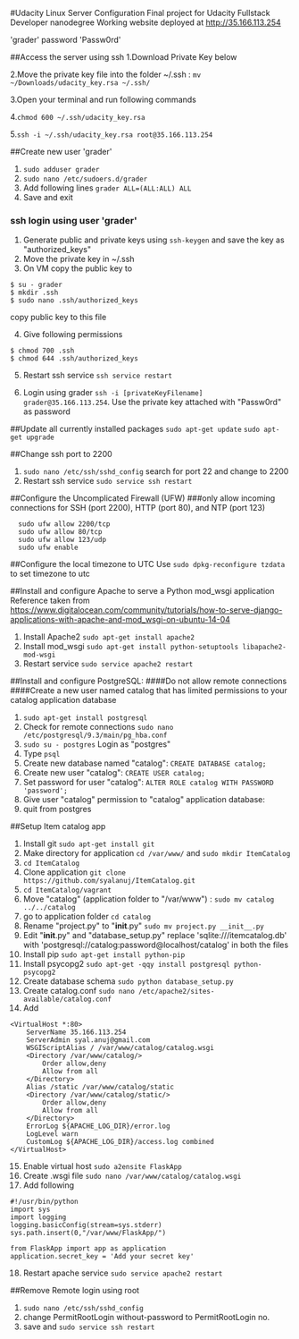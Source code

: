 #Udacity Linux Server Configuration
Final project for Udacity Fullstack Developer nanodegree
Working website deployed at http://35.166.113.254

'grader' password 'Passw0rd'

##Access the server using ssh
1.Download Private Key below

2.Move the private key file into the folder ~/.ssh : `mv ~/Downloads/udacity_key.rsa ~/.ssh/`

3.Open your terminal and run following commands

4.`chmod 600 ~/.ssh/udacity_key.rsa`

5.`ssh -i ~/.ssh/udacity_key.rsa root@35.166.113.254`

##Create  new user 'grader'
1. `sudo adduser grader`
2. `sudo nano /etc/sudoers.d/grader`
3. Add following lines `grader ALL=(ALL:ALL) ALL`
4. Save and exit

### ssh login using user 'grader'
1. Generate public and private keys using `ssh-keygen` and save the key as "authorized_keys"
2. Move the private key in ~/.ssh
3. On VM copy the public key to
```
$ su - grader
$ mkdir .ssh
$ sudo nano .ssh/authorized_keys
```
copy public key to this file

4. Give following permissions
```
$ chmod 700 .ssh
$ chmod 644 .ssh/authorized_keys
```

5. Restart ssh service `ssh service restart`

6. Login using grader `ssh -i [privateKeyFilename] grader@35.166.113.254`. Use the private key attached with "Passw0rd" as password

##Update all currently installed packages
`sudo apt-get update`
`sudo apt-get upgrade`

##Change ssh port to 2200
1. `sudo nano /etc/ssh/sshd_config` search for port 22 and change to 2200
2. Restart ssh service `sudo service ssh restart`

##Configure the Uncomplicated Firewall (UFW)
###only allow incoming connections for SSH (port 2200), HTTP (port 80), and NTP (port 123)
  ```
    sudo ufw allow 2200/tcp
    sudo ufw allow 80/tcp
    sudo ufw allow 123/udp
    sudo ufw enable 
  ```
  
##Configure the local timezone to UTC
Use `sudo dpkg-reconfigure tzdata` to set timezone to utc

##Install and configure Apache to serve a Python mod_wsgi application
Reference taken from https://www.digitalocean.com/community/tutorials/how-to-serve-django-applications-with-apache-and-mod_wsgi-on-ubuntu-14-04

1. Install Apache2 `sudo apt-get install apache2`
2. Install mod_wsgi `sudo apt-get install python-setuptools libapache2-mod-wsgi`
3. Restart service `sudo service apache2 restart`

##Install and configure PostgreSQL:
####Do not allow remote connections
####Create a new user named catalog that has limited permissions to your catalog application database

1. `sudo apt-get install postgresql`
2. Check for remote connections `sudo nano /etc/postgresql/9.3/main/pg_hba.conf`
3. `sudo su - postgres` Login as "postgres"
4. Type `psql` 
5. Create new database named "catalog": `CREATE DATABASE catalog;`
6. Create new user "catalog": `CREATE USER catalog;`
7. Set password for user "catalog": `ALTER ROLE catalog WITH PASSWORD 'password';`
8. Give user "catalog" permission to "catalog" application database: 
9. quit from postgres

##Setup Item catalog app
1. Install git `sudo apt-get install git`
2. Make directory for application `cd /var/www/` and `sudo mkdir ItemCatalog`
3. `cd ItemCatalog`
4. Clone application `git clone https://github.com/syalanuj/ItemCatalog.git`
5. `cd ItemCatalog/vagrant`
6. Move "catalog" (application folder to "/var/www") : `sudo mv catalog ../../catalog`
7. go to application folder `cd catalog`
8. Rename "project.py" to "__init__.py" `sudo mv project.py __init__.py`
9. Edit "__init__.py" and "database_setup.py" replace 'sqlite:///itemcatalog.db' with 'postgresql://catalog:password@localhost/catalog' in both the files
10. Install pip `sudo apt-get install python-pip`
11. Install psycopg2 `sudo apt-get -qqy install postgresql python-psycopg2`
12. Create database schema `sudo python database_setup.py`
13. Create catalog.conf `sudo nano /etc/apache2/sites-available/catalog.conf`
14. Add

```
<VirtualHost *:80>
    ServerName 35.166.113.254
    ServerAdmin syal.anuj@gmail.com
    WSGIScriptAlias / /var/www/catalog/catalog.wsgi
    <Directory /var/www/catalog/>
        Order allow,deny
        Allow from all
    </Directory>
    Alias /static /var/www/catalog/static
    <Directory /var/www/catalog/static/>
        Order allow,deny
        Allow from all
    </Directory>
    ErrorLog ${APACHE_LOG_DIR}/error.log
    LogLevel warn
    CustomLog ${APACHE_LOG_DIR}/access.log combined
</VirtualHost>
```

15. Enable virtual host `sudo a2ensite FlaskApp`
16. Create .wsgi file `sudo nano /var/www/catalog/catalog.wsgi`
17. Add following
```
#!/usr/bin/python
import sys
import logging
logging.basicConfig(stream=sys.stderr)
sys.path.insert(0,"/var/www/FlaskApp/")

from FlaskApp import app as application
application.secret_key = 'Add your secret key'
```

18. Restart apache service `sudo service apache2 restart`

##Remove Remote login using root 
1. `sudo nano /etc/ssh/sshd_config`
2. change PermitRootLogin without-password to PermitRootLogin no.
3. save and `sudo service ssh restart`
